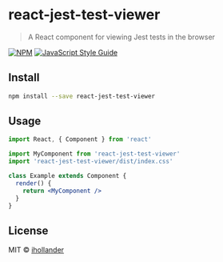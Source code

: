 # react-jest-test-viewer

> A React component for viewing Jest tests in the browser

[![NPM](https://img.shields.io/npm/v/react-jest-test-viewer.svg)](https://www.npmjs.com/package/react-jest-test-viewer) [![JavaScript Style Guide](https://img.shields.io/badge/code_style-standard-brightgreen.svg)](https://standardjs.com)

## Install

```bash
npm install --save react-jest-test-viewer
```

## Usage

```jsx
import React, { Component } from 'react'

import MyComponent from 'react-jest-test-viewer'
import 'react-jest-test-viewer/dist/index.css'

class Example extends Component {
  render() {
    return <MyComponent />
  }
}
```

## License

MIT © [ihollander](https://github.com/ihollander)
